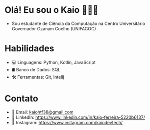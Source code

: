 # Olá! Eu sou o Kaio 👨🏽‍💻
* Sou estudante de Ciência da Computação na Centro Universitário Governador Ozanam Coelho (UNIFAGOC)
# Habilidades
* 💻 Linguagens: Python, Kotlin, JavaScript
* 🛢️ Banco de Dados: SQL
* 🛠️ Ferramentas: Git, Intelij
# Contato
* 📧 Email: kaiohtf38@gmail.com
* 💼 LinkedIn: https://www.linkedin.com/in/kaio-ferreira-5220b6137/
* 📱 Instagram: https://www.instagram.com/kaiodevtech/
